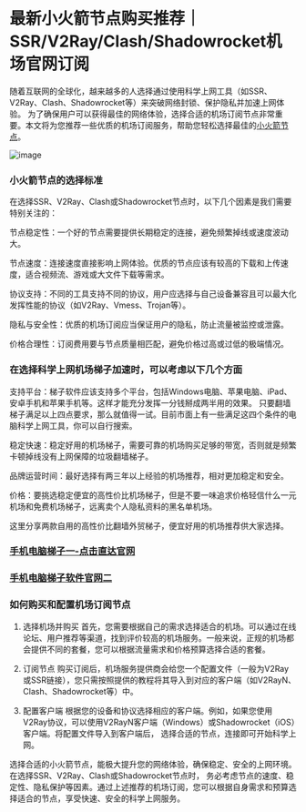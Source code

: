 # 最新小火箭节点购买推荐｜SSR/V2Ray/Clash/Shadowrocket机场官网订阅

随着互联网的全球化，越来越多的人选择通过使用科学上网工具（如SSR、V2Ray、Clash、Shadowrocket等）来突破网络封锁、保护隐私并加速上网体验。
为了确保用户可以获得最佳的网络体验，选择合适的机场订阅节点非常重要。本文将为您推荐一些优质的机场订阅服务，帮助您轻松选择最佳的[小火箭节点](https://appletalking.cc/archives/2592)。

![image](https://github.com/user-attachments/assets/e39ff78a-50b8-4c0b-b440-cdd91257d915)

### 小火箭节点的选择标准

在选择SSR、V2Ray、Clash或Shadowrocket节点时，以下几个因素是我们需要特别关注的：

节点稳定性：一个好的节点需要提供长期稳定的连接，避免频繁掉线或速度波动大。

节点速度：连接速度直接影响上网体验。优质的节点应该有较高的下载和上传速度，适合视频流、游戏或大文件下载等需求。

协议支持：不同的工具支持不同的协议，用户应选择与自己设备兼容且可以最大化发挥性能的协议（如V2Ray、Vmess、Trojan等）。

隐私与安全性：优质的机场订阅应当保证用户的隐私，防止流量被监控或泄露。

价格合理性：订阅费用要与节点质量相匹配，避免价格过高或过低的极端情况。

### 在选择科学上网机场梯子加速时，可以考虑以下几个方面

支持平台：梯子软件应该支持多个平台，包括Windows电脑、苹果电脑、iPad、安卓手机和苹果手机等。这样才能充分发挥一分钱掰成两半用的效果。
只要翻墙梯子满足以上四点要求，那么就值得一试。目前市面上有一些满足这四个条件的电脑科学上网工具，你可以自行搜索。

稳定快速：稳定好用的机场梯子，需要可靠的机场购买足够的带宽，否则就是频繁卡顿掉线没有上网保障的垃圾翻墙梯子。

品牌运营时间：最好选择有两三年以上经验的机场推荐，相对更加稳定和安全。

价格：要挑选稳定便宜的高性价比机场梯子，但是不要一味追求价格轻信什么一元机场和免费机场梯子，远离卖个人隐私资料的黑名单机场。

这里分享两款自用的高性价比翻墙外贸梯子，便宜好用的机场推荐供大家选择。

### [手机电脑梯子一-点击直达官网](https://dove8.cc/a.php?alavBTtF8UB)

### [手机电脑梯子软件官网二](https://dove8.cc/a.php?alavBTtF8UB)

### 如何购买和配置机场订阅节点

1) 选择机场并购买
首先，您需要根据自己的需求选择适合的机场。可以通过在线论坛、用户推荐等渠道，找到评价较高的机场服务。一般来说，正规的机场都会提供不同的套餐，您可以根据流量需求和价格预算选择合适的套餐。

2) 订阅节点
购买订阅后，机场服务提供商会给您一个配置文件（一般为V2Ray或SSR链接），您只需按照提供的教程将其导入到对应的客户端（如V2RayN、Clash、Shadowrocket等）中。

3) 配置客户端
根据您的设备和协议选择相应的客户端。例如，如果您使用V2Ray协议，可以使用V2RayN客户端（Windows）或Shadowrocket（iOS）客户端。将配置文件导入到客户端后，
选择合适的节点，连接即可开始科学上网。

选择合适的小火箭节点，能极大提升您的网络体验，确保稳定、安全的上网环境。在选择SSR、V2Ray、Clash或Shadowrocket节点时，
务必考虑节点的速度、稳定性、隐私保护等因素。通过上述推荐的机场订阅，您可以根据自身需求和预算选择适合的节点，享受快速、安全的科学上网服务。
